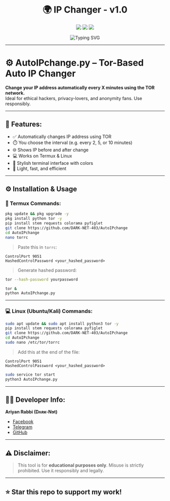 <h1 align="center">🌍 IP Changer - v1.0</h1>

<p align="center">
  <img src="https://img.shields.io/badge/Language-Python-blue?style=for-the-badge&logo=python" />
  <img src="https://img.shields.io/badge/Platform-Termux%20%7C%20Linux-green?style=for-the-badge&logo=linux" />
  <img src="https://img.shields.io/badge/Made%20With-Tor-orange?style=for-the-badge&logo=tor" />
</p>


<p align="center">
  <img src="https://readme-typing-svg.demolab.com?font=Fira+Code&pause=1000&color=00FF00&center=true&vCenter=true&width=435&lines=AutoIPchange+Tool+by+Ariyan+Rabbi(Dʌʀĸ-Nɘt)D;Tor-Based+Auto+IP+Changer;Stay+Anonymous+%7C+Change+Your+IP+Every+X+Minutes" alt="Typing SVG" />
</p>

---

# ⚙️ AutoIPchange.py – Tor-Based Auto IP Changer

**Change your IP address automatically every X minutes using the TOR network.**  
Ideal for ethical hackers, privacy-lovers, and anonymity fans. Use responsibly.

---

## 🧠 Features:
- ✅ Automatically changes IP address using TOR
- ⏱️ You choose the interval (e.g. every 2, 5, or 10 minutes)
- 🌐 Shows IP before and after change
- 💻 Works on Termux & Linux
- 🎨 Stylish terminal interface with colors
- 🧩 Light, fast, and efficient

---

## ⚙️ Installation & Usage

### 📱 Termux Commands:

```bash
pkg update && pkg upgrade -y
pkg install python tor -y
pip install stem requests colorama pyfiglet
git clone https://github.com/DARK-NET-403/AutoIPchange
cd AutoIPchange
nano torrc
```

> Paste this in `torrc`:
```
ControlPort 9051
HashedControlPassword <your_hashed_password>
```

> Generate hashed password:
```bash
tor --hash-password yourpassword
```

```bash
tor &
python AutoIPchange.py
```

---

### 💻 Linux (Ubuntu/Kali) Commands:

```bash
sudo apt update && sudo apt install python3 tor -y
pip install stem requests colorama pyfiglet
git clone https://github.com/DARK-NET-403/AutoIPchange
cd AutoIPchange
sudo nano /etc/tor/torrc
```

> Add this at the end of the file:
```
ControlPort 9051
HashedControlPassword <your_hashed_password>
```

```bash
sudo service tor start
python3 AutoIPchange.py
```

---

## 👨‍💻 Developer Info:
**Ariyan Rabbi (Dʌʀĸ-Nɘt)**  
- [Facebook](https://facebook.com/share/12Ju91Lznxb/)  
- [Telegram](https://t.me/DARK_NET_40)  
- [GitHub](https://github.com/DARK-NET-403)

---

## ⚠️ Disclaimer:
> This tool is for **educational purposes only**. Misuse is strictly prohibited. Use it responsibly and legally.

---

## ⭐ Star this repo to support my work!
